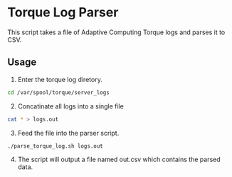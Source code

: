# Torque Log Parser
This script takes a file of Adaptive Computing Torque logs and parses it to CSV.
## Usage
1. Enter the torque log diretory. 
```bash 
cd /var/spool/torque/server_logs
```
2. Concatinate all logs into a single file
```bash
cat * > logs.out
```

3. Feed the file into the parser script. 
```bash
./parse_torque_log.sh logs.out
```

4. The script will output a file named out.csv which contains the parsed data. 